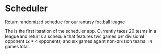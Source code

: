 # Scheduler
Return randomized schedule for our fantasy football league

The is the first iteration of the scheduler app. Currently takes 20 teams in a league and returns a schedule that features two games per divisional opponent (2 * 4 opponents) and six games againt non-division teams. 14 games total.
